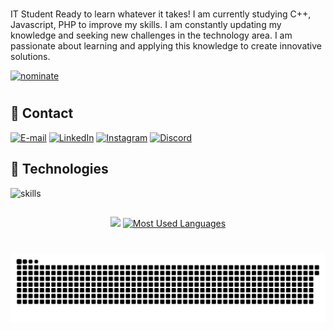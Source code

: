 #

IT Student Ready to learn whatever it takes! I am currently studying C++, Javascript, PHP to improve my skills. I am constantly updating my knowledge and seeking new challenges in the technology area. I am passionate about learning and applying this knowledge to create innovative solutions.

[![nominate](https://img.shields.io/badge/Star-Nominate%20@guilhermeteixeira00-ffdd00.svg?logo=github&labelColor=181717&longCache=true&style=for-the-badge)](https://stars.github.com/nominate)
  
#

## 📲 Contact

[![E-mail](https://img.shields.io/badge/-Email-ffdd00?style=for-the-badge&logo=Gmail&logoColor=000000&color:FFF)](mailto:guilherme.teixeira00@outlook.com)
[![LinkedIn](https://img.shields.io/badge/-LinkedIn-ffdd00?style=for-the-badge&logo=linkedin&logoColor=000000&color:FFF)](https://www.linkedin.com/in/guilherme-teixeira-86499732a/)
[![Instagram](https://img.shields.io/badge/-Instagram-ffdd00?style=for-the-badge&logo=instagram&logoColor=000000&color:FFF)](https://www.instagram.com/teixeira_tatto_/)
[![Discord](https://img.shields.io/badge/-discord-ffdd00?style=for-the-badge&logo=discord&logoColor=000000&color:FFF)](https://discord.gg/sZnuksgens)

## 🔧 Technologies

![skills](https://skillicons.dev/icons?i=html,css,js,php,git,cpp,discord,github,lua,vscode&theme=light)

## 

<div style="text-align: center;" align="center">
  <img src="https://github-readme-stats-git-masterrstaa-rickstaa.vercel.app/api?username=guilhermeteixeira00&hide_title=true&show_icons=true&include_all_commits=false&count_private=true&line_height=25&hide=issues&bg_color=000&title_color=007B7B&text_color=FFF&border_radius=3&border_color=007B7B&icon_color=007B7B&theme=jolly">

  <a href="https://github.com/guilhermeteixeira00/github-readme-stats">
    <img src="https://github-readme-stats-git-masterrstaa-rickstaa.vercel.app/api/top-langs/?username=guilhermeteixeira00&line_height=10&card_width=290&layout=compact&hide_title=false&count_private=true&langs_count=4&show_icons=true&title_color=007B7B&hide=html,scss,less&bg_color=000&text_color=007B7B&border_radius=3&border_color=007B7B&count_private=true" alt="Most Used Languages">
  </a>
</div>

#

<picture align="center">
  <source media="(prefers-color-scheme: dark)" srcset="https://raw.githubusercontent.com/guilhermeteixeira00/guilhermeteixeira00/output/github-contribution-grid-snake-dark.svg">
  <source media="(prefers-color-scheme: light)" srcset="https://raw.githubusercontent.com/guilhermeteixeira00/guilhermeteixeira00/output/github-contribution-grid-snake-dark.svg">
  <img align="center" alt="github contribution grid snake animation" src="https://raw.githubusercontent.com/guilhermeteixeira00/guilhermeteixeira00/output/github-contribution-grid-snake.svg">
</picture>

#
